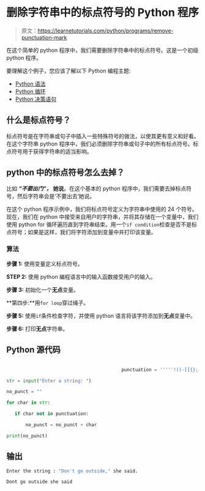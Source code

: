 # 删除字符串中的标点符号的 Python 程序

> 原文：<https://learnetutorials.com/python/programs/remove-punctuation-mark>

在这个简单的 python 程序中，我们需要删除字符串中的标点符号。这是一个初级 python 程序。

要理解这个例子，您应该了解以下 Python 编程主题:

*   [Python 语法](../../python/syntax-comments "Python Syntax")
*   [Python 循环](../../python/python-loop-tutorials "Loops in Python")
*   [Python 决策语句](../../python/decision-making-statements "Python decision making statements")

## 什么是标点符号？

标点符号是在字符串或句子中插入一些特殊符号的做法，以使其更有意义和好看。在这个字符串 python 程序中，我们必须删除字符串或句子中的所有标点符号。标点符号用于获得字符串的适当影响。

## python 中的标点符号怎么去掉？

比如 ***“不要出门”，*** **她说**。在这个基本的 python 程序中，我们需要去掉标点符号，然后字符串会是‘不要出去’她说。

在这个 python 程序示例中，我们将标点符号定义为字符串中使用的 24 个符号。现在，我们在 python 中接受来自用户的字符串，并将其存储在一个变量中，我们使用 python for 循环遍历直到字符串结束。用一个`if condition`检查是否不是标点符号；如果是这样，我们将字符添加到变量中并打印该变量。

### 算法

**步骤 1:** 使用变量定义标点符号。

**STEP 2:** 使用 python 编程语言中的输入函数接受用户的输入。

**步骤 3:** 初始化一个**无点**变量。

**第四步:**用`for loop`穿过绳子。

**步骤 5:** 使用`if`条件检查字符，并使用 python 语言将该字符添加到**无点**变量中。

**步骤 6:** 打印**无点**字符串。

## Python 源代码

```py

                                          punctuation = '''''!()-[]{};:'"\,<>./?@#$%^&*_~'''  

str = input("Enter a string: ") 

no_punct = ""  

for char in str:  

   if char not in punctuation:  

       no_punct = no_punct + char  

print(no_punct) 

```

## 输出

```py
Enter the string : "Don't go outside," she said.

Dont go outside she said
```
